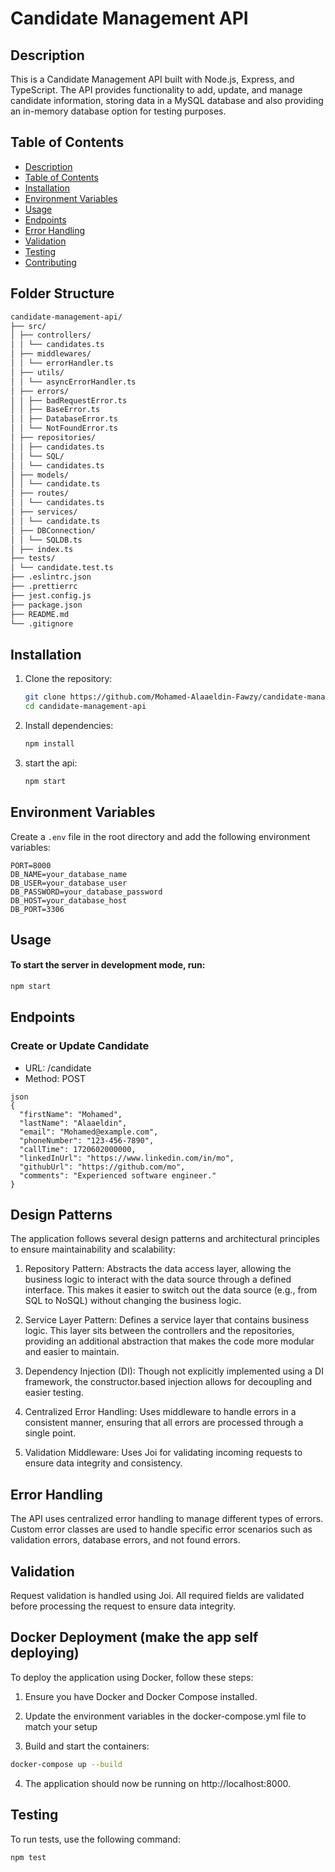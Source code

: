 # Candidate Management API

## Description

This is a Candidate Management API built with Node.js, Express, and TypeScript. The API provides functionality to add, update, and manage candidate information, storing data in a MySQL database and also providing an in-memory database option for testing purposes.

## Table of Contents

- [Description](#description)
- [Table of Contents](#table-of-contents)
- [Installation](#installation)
- [Environment Variables](#environment-variables)
- [Usage](#usage)
- [Endpoints](#endpoints)
- [Error Handling](#error-handling)
- [Validation](#validation)
- [Testing](#testing)
- [Contributing](#contributing)

## Folder Structure

```bash
candidate-management-api/
├── src/
│ ├── controllers/
│ │ └── candidates.ts
│ ├── middlewares/
│ │ └── errorHandler.ts
│ ├── utils/
│ │ └── asyncErrorHandler.ts
│ ├── errors/
│ │ ├── badRequestError.ts
│ │ ├── BaseError.ts
│ │ ├── DatabaseError.ts
│ │ └── NotFoundError.ts
│ ├── repositories/
│ │ ├── candidates.ts
│ │ └── SQL/
│ │ └── candidates.ts
│ ├── models/
│ │ └── candidate.ts
│ ├── routes/
│ │ └── candidates.ts
│ ├── services/
│ │ └── candidate.ts
│ ├── DBConnection/
│ │ └── SQLDB.ts
│ ├── index.ts
├── tests/
│ └── candidate.test.ts
├── .eslintrc.json
├── .prettierrc
├── jest.config.js
├── package.json
├── README.md
└── .gitignore
```

## Installation

1. Clone the repository:

   ```bash
   git clone https://github.com/Mohamed-Alaaeldin-Fawzy/candidate-management-api.git
   cd candidate-management-api
   ```

2. Install dependencies:

   ```bash
   npm install
   ```

3. start the api:
   ```bash
   npm start
   ```

## Environment Variables

Create a `.env` file in the root directory and add the following environment variables:

```env
PORT=8000
DB_NAME=your_database_name
DB_USER=your_database_user
DB_PASSWORD=your_database_password
DB_HOST=your_database_host
DB_PORT=3306
```

## Usage

#### To start the server in development mode, run:

```bash
npm start
```

## Endpoints

### Create or Update Candidate

- URL: /candidate
- Method: POST

```bash:
json
{
  "firstName": "Mohamed",
  "lastName": "Alaaeldin",
  "email": "Mohamed@example.com",
  "phoneNumber": "123-456-7890",
  "callTime": 1720602000000,
  "linkedInUrl": "https://www.linkedin.com/in/mo",
  "githubUrl": "https://github.com/mo",
  "comments": "Experienced software engineer."
}
```

## Design Patterns

The application follows several design patterns and architectural principles to ensure maintainability and scalability:

1. Repository Pattern: Abstracts the data access layer, allowing the business logic to interact with the data source through a defined interface. This makes it easier to switch out the data source (e.g., from SQL to NoSQL) without changing the business logic.

2. Service Layer Pattern: Defines a service layer that contains business logic. This layer sits between the controllers and the repositories, providing an additional abstraction that makes the code more modular and easier to maintain.

3. Dependency Injection (DI): Though not explicitly implemented using a DI framework, the constructor.based injection allows for decoupling and easier testing.

4. Centralized Error Handling: Uses middleware to handle errors in a consistent manner, ensuring that all errors are processed through a single point.

5. Validation Middleware: Uses Joi for validating incoming requests to ensure data integrity and consistency.

## Error Handling

The API uses centralized error handling to manage different types of errors. Custom error classes are used to handle specific error scenarios such as validation errors, database errors, and not found errors.

## Validation

Request validation is handled using Joi. All required fields are validated before processing the request to ensure data integrity.

## Docker Deployment (make the app self deploying)

To deploy the application using Docker, follow these steps:

1. Ensure you have Docker and Docker Compose installed.

2. Update the environment variables in the docker-compose.yml file to match your setup

3. Build and start the containers:

```bash
docker-compose up --build
```

4. The application should now be running on http://localhost:8000.

## Testing

To run tests, use the following command:

```bash
npm test
```

